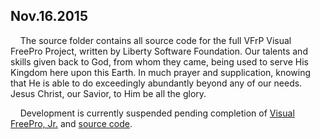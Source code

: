 Nov.16.2015
-----------

&nbsp;&nbsp;&nbsp;&nbsp;The source folder contains all source code for the full VFrP Visual FreePro Project, written by Liberty Software Foundation.  Our talents and skills given back to God, from whom they came, being used to serve His Kingdom here upon this Earth.  In much prayer and supplication, knowing that He is able to do exceedingly abundantly beyond any of our needs.  Jesus Christ, our Savior, to Him be all the glory.

&nbsp;&nbsp;&nbsp;&nbsp;Development is currently suspended pending completion of [Visual FreePro, Jr.](https://github.com/RickCHodgin/libsf/tree/master/source/vjr/projects) and [source code](https://github.com/RickCHodgin/libsf/tree/master/source/vjr/source).

